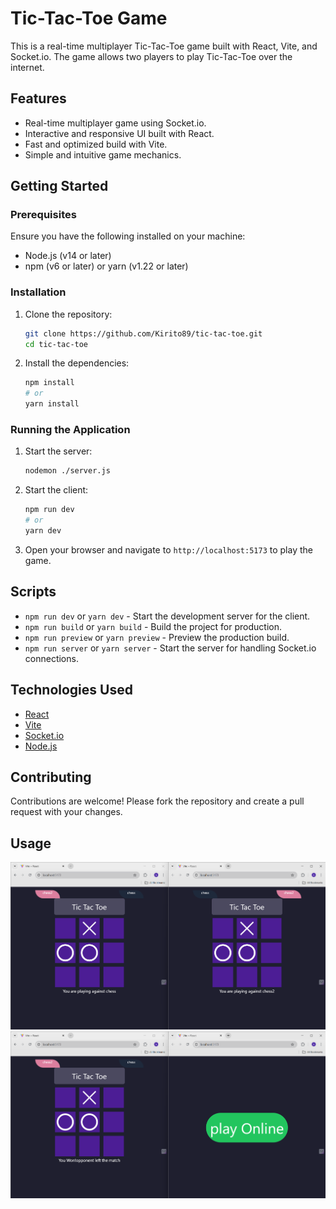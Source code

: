 # Tic-Tac-Toe Game

This is a real-time multiplayer Tic-Tac-Toe game built with React, Vite, and Socket.io. The game allows two players to play Tic-Tac-Toe over the internet.

## Features

- Real-time multiplayer game using Socket.io.
- Interactive and responsive UI built with React.
- Fast and optimized build with Vite.
- Simple and intuitive game mechanics.

## Getting Started

### Prerequisites

Ensure you have the following installed on your machine:

- Node.js (v14 or later)
- npm (v6 or later) or yarn (v1.22 or later)

### Installation

1. Clone the repository:
    ```bash
    git clone https://github.com/Kirito89/tic-tac-toe.git
    cd tic-tac-toe
    ```

2. Install the dependencies:
    ```bash
    npm install
    # or
    yarn install
    ```

### Running the Application

1. Start the server:
    ```bash
    nodemon ./server.js
    ```

2. Start the client:
    ```bash
    npm run dev
    # or
    yarn dev
    ```

3. Open your browser and navigate to `http://localhost:5173` to play the game.

<!-- ## Project Structure -->


## Scripts

- `npm run dev` or `yarn dev` - Start the development server for the client.
- `npm run build` or `yarn build` - Build the project for production.
- `npm run preview` or `yarn preview` - Preview the production build.
- `npm run server` or `yarn server` - Start the server for handling Socket.io connections.

## Technologies Used

- [React](https://reactjs.org/)
- [Vite](https://vitejs.dev/)
- [Socket.io](https://socket.io/)
- [Node.js](https://nodejs.org/)

## Contributing

Contributions are welcome! Please fork the repository and create a pull request with your changes.

<!-- ## License

This project is licensed under the MIT License. See the [LICENSE](LICENSE) file for details.

## Acknowledgments

- Thanks to the developers of React, Vite, and Socket.io for their amazing tools.
- Inspired by the classic Tic-Tac-Toe game. -->


## Usage

![usage](./public/1.png)
![usage](./public/2.png)
